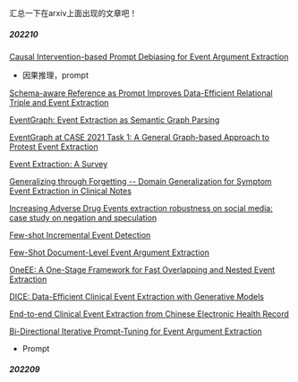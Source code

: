 汇总一下在arxiv上面出现的文章吧！

##### 202210

[Causal Intervention-based Prompt Debiasing for Event Argument Extraction](https://arxiv.org/abs/2210.01561)

- 因果推理，prompt

[Schema-aware Reference as Prompt Improves Data-Efficient Relational Triple and Event Extraction](https://arxiv.org/abs/2210.10709)

[EventGraph: Event Extraction as Semantic Graph Parsing](https://arxiv.org/abs/2210.08646)

[EventGraph at CASE 2021 Task 1: A General Graph-based Approach to Protest Event Extraction](https://arxiv.org/abs/2210.09770)

[Event Extraction: A Survey](https://arxiv.org/abs/2210.03419#)

[Generalizing through Forgetting -- Domain Generalization for Symptom Event Extraction in Clinical Notes](https://arxiv.org/abs/2209.09485)

[Increasing Adverse Drug Events extraction robustness on social media: case study on negation and speculation](https://arxiv.org/abs/2209.02812)

[Few-shot Incremental Event Detection](https://arxiv.org/abs/2209.01979)

[Few-Shot Document-Level Event Argument Extraction](https://arxiv.org/abs/2209.02203)

[OneEE: A One-Stage Framework for Fast Overlapping and Nested Event Extraction](https://arxiv.org/abs/2209.02693)

[DICE: Data-Efficient Clinical Event Extraction with Generative Models](https://arxiv.org/abs/2208.07989)

[End-to-end Clinical Event Extraction from Chinese Electronic Health Record](https://arxiv.org/abs/2208.09354)

[Bi-Directional Iterative Prompt-Tuning for Event Argument Extraction](https://arxiv.org/pdf/2210.15843.pdf)

- Prompt

##### 202209

